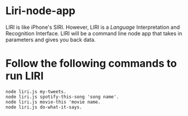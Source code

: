 # Liri-node-app
LIRI is like iPhone's SIRI. However, LIRI is a _Language_ Interpretation and Recognition Interface. LIRI will be a command line node app that takes in parameters and gives you back data.

# Follow the following commands to run LIRI
```
node liri.js my-tweets.
node liri.js spotify-this-song 'song name'.
node liri.js movie-this 'movie name.
node liri.js do-what-it-says.

```

